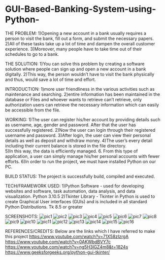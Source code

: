 # GUI-Based-Banking-System-using-Python-

THE PROBLEM:
1)Opening a new account in a bank usually requires a person to visit the bank, fill out a form, and submit the necessary papers. 
2)All of these tasks take up a lot of time and dampen the overall customer experience. 
3)Moreover, many people have to take time out of their schedules to go to a bank.

THE SOLUTION:
1)You can solve this problem by creating a software solution where people can sign up and open a new account in a bank digitally.
2)This way, the person wouldn’t have to visit the bank physically and thus, would save a lot of time and effort. 

INTRODUCTION:
1)more user friendliness in the various activities such as maintenance and searching.
2)entire information has been maintained in the database or Files and whoever wants to retrieve can’t retrieve, only authorization users can retrieve the necessary 
information which can easily be accessible from the file.

WORKING:
1)The user can register his/her account by providing details such as username, age, gender and password. After that the user has successfully registered. 
2)Now the user can login through their registered username and password. 
3)After login, the user can view their personal details as well as deposit and withdraw money. 
4)The user’s every detail including their current balance is stored in the file directory.  
5)In this way, the data is efficiently managed. 6. From this type of application, a user can simply manage his/her personal accounts with fewer efforts. 
6)In order to run the project, we must have installed Python on our PC.

BUILD STATUS:
The project is successfully build, compiled and executed.

TECH/FRAMEWORK USED:
1)Python Software - used for developing websites and software, task automation, data analysis, and data visualization.
Python 3.10.5 
2)Tkinter Library - Tkinter in Python is used to create Graphical User interfaces (GUIs) and is included in all standard Python Distributions.
Tk 8.5 or greater 

SCREENSHOTS:
![pic1](https://user-images.githubusercontent.com/89654500/172672431-19b4c899-4bce-4160-8e10-fa1953391190.jpg)
![pic2](https://user-images.githubusercontent.com/89654500/172672748-e56f4df8-e9ad-4259-8df0-96517b82d6b8.jpg)
![pic3](https://user-images.githubusercontent.com/89654500/172672873-7e5a78d2-2366-4439-ba7f-31bf9ec3937f.jpg)
![pic4](https://user-images.githubusercontent.com/89654500/172673117-b164161a-e975-41e2-9492-6da619295ef9.jpg)
![pic5](https://user-images.githubusercontent.com/89654500/172673222-2ba4d2e9-a9ac-49c7-83f5-ee48f2a71a4c.jpg)
![pic6](https://user-images.githubusercontent.com/89654500/172673292-d548282a-94e9-4223-9780-9a445bab3fe2.jpg)
![pic7](https://user-images.githubusercontent.com/89654500/172673370-cd063af2-76c2-4f8f-a3ea-ed4db7587f4c.jpg)
![pic8](https://user-images.githubusercontent.com/89654500/172673468-35c5082c-1f0b-4e92-b02e-8055124660bb.jpg)
![pic9](https://user-images.githubusercontent.com/89654500/172673646-c0ac14cc-f745-4f55-a4b0-ddca345b5b19.jpg)
![pic10](https://user-images.githubusercontent.com/89654500/172673775-298172b4-ea3d-453a-8eec-526d5dc62872.jpg)
![pic11](https://user-images.githubusercontent.com/89654500/172673926-dfab1394-f4e3-433b-8179-4572517b2554.jpg)
![pic12](https://user-images.githubusercontent.com/89654500/172674085-ebcf894b-d3ce-4b7d-afaf-9615c7c7f211.jpg)
![pic13](https://user-images.githubusercontent.com/89654500/172674187-71d25578-c316-4aaf-8905-640fa44bacad.jpg)
![pic14](https://user-images.githubusercontent.com/89654500/172674319-e4483c76-74fa-4f7a-ab9b-b1734e2ca30a.jpg)
![pic15](https://user-images.githubusercontent.com/89654500/172674494-ef2180e2-7a1f-4a54-9af8-0d4ec9f58cea.jpg)
![pic16](https://user-images.githubusercontent.com/89654500/172674634-2d9696bf-218f-4fbe-9fe7-173bc58f7670.jpg)

REFERENCES/CREDITS:
Below are the links which I have referred to make this project
https://www.youtube.com/watch?v=71X58zIzrgA
https://www.youtube.com/watch?v=0AKWbdBVY7c
https://www.youtube.com/watch?v=ng5H3lGZ4m8&t=1824s
https://www.geeksforgeeks.org/python-gui-tkinter/


















